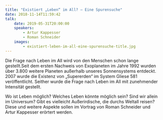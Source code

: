 ```yaml
---
title: "Existiert „Leben“ im All? – Eine Spurensuche"
date: 2018-11-14T11:59:42
talk:
    date: 2019-05-31T20:00:00
    speakers:
        - Artur Kappesser
        - Roman Schneider
    images:
        - existiert-leben-im-all-eine-spurensuche-title.jpg
---
```

Die Frage nach Leben im All wird von den Menschen schon lange gestellt.Seit dem ersten Nachweis von Exoplaneten im Jahre 1992 wurden über 3.800 weitere Planeten außerhalb unseres Sonnensystems entdeckt. 2007 wurde die Existenz von „Supererden“ im System Gliese 581 veröffentlicht. Seither wurde die Frage nach Leben im All mit zunehmender Intensität gestellt.

Wo ist Leben möglich?   Welches Leben könnte möglich sein?   Sind wir allein im Universum?   Gibt es vielleicht Außerirdische, die durchs Weltall reisen?      Diese und weitere Aspekte sollen im Vortrag von Roman Schneider und Artur Kappesser erörtert werden.

